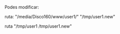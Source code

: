 Podes modificar:

ruta: "/media/Disco160/www/user1/" "/tmp/user1.new"

ruta "/tmp/user1 /tmp/user1.new"

